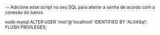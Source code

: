 -- Adicione esse script no seu SQL para alterar a senha de acordo com a conexão do banco

sudo mysql
ALTER USER 'root'@'localhost' IDENTIFIED BY 'AL04Sql';
FLUSH PRIVILEGES;
